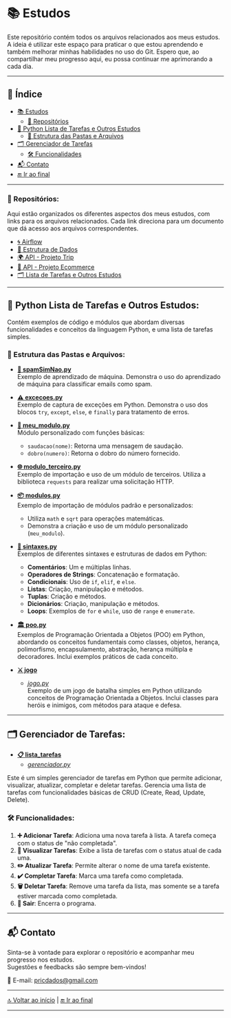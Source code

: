 # 📚 Estudos

Este repositório contém todos os arquivos relacionados aos meus estudos. A ideia é utilizar este espaço para praticar o que estou aprendendo e também melhorar minhas habilidades no uso do Git. Espero que, ao compartilhar meu progresso aqui, eu possa continuar me aprimorando a cada dia.

---

## 🧭 Índice 

- [📚 Estudos](#estudos)
  - [📁 Repositórios](#Repositórios)
- [🐍 Python Lista de Tarefas e Outros Estudos](#python-lista-de-tarefas-e-outros-estudos)
  - [📂 Estrutura das Pastas e Arquivos](#estrutura-das-pastas-e-arquivos)
- [🗂️ Gerenciador de Tarefas](#gerenciador-de-tarefas)
  - [🛠️ Funcionalidades](#funcionalidades)
- [📬 Contato](#contato)
- [🔚 Ir ao final](#final)

---

### 📁 Repositórios:

Aqui estão organizados os diferentes aspectos dos meus estudos, com links para os arquivos relacionados. Cada link direciona para um documento que dá acesso aos arquivos correspondentes.

- [🌀 Airflow](https://github.com/pricmendes/estudos/blob/main/Airflow.md)
- [🧮 Estrutura de Dados](https://github.com/pricmendes/estudos/blob/vetores_matrizes/Estrutura_de_Dados.md)
- [🌍 API - Projeto Trip](https://github.com/pricmendes/estudos/blob/trip/README.md)
- [🛒 API - Projeto Ecommerce](https://github.com/pricmendes/estudos/blob/ecommerce/README.md)
- [🗂️ Lista de Tarefas e Outros Estudos](https://github.com/pricmendes/estudos/blob/estudos/lista_tarefas_e_outros.md)

---

## 🐍 Python Lista de Tarefas e Outros Estudos:

Contém exemplos de código e módulos que abordam diversas funcionalidades e conceitos da linguagem Python, e uma lista de tarefas simples.

### 📂 Estrutura das Pastas e Arquivos:

- **[🧠 spamSimNao.py](https://github.com/pricmendes/estudos/blob/estudos/spamSimNao.py)**  
  Exemplo de aprendizado de máquina. Demonstra o uso do aprendizado de máquina para classificar emails como spam.

- **[⚠️ excecoes.py](https://github.com/pricmendes/estudos/blob/estudos/excecoes.py)**  
  Exemplo de captura de exceções em Python. Demonstra o uso dos blocos `try`, `except`, `else`, e `finally` para tratamento de erros.

- **[🔧 meu_modulo.py](https://github.com/pricmendes/estudos/blob/estudos/meu_modulo.py)**  
  Módulo personalizado com funções básicas:
  - `saudacao(nome)`: Retorna uma mensagem de saudação.
  - `dobro(numero)`: Retorna o dobro do número fornecido.

- **[🌐 modulo_terceiro.py](https://github.com/pricmendes/estudos/blob/estudos/modulo_terceiro.py)**  
  Exemplo de importação e uso de um módulo de terceiros. Utiliza a biblioteca `requests` para realizar uma solicitação HTTP.

- **[📦 modulos.py](https://github.com/pricmendes/estudos/blob/estudos/modulos.py)**  
  Exemplo de importação de módulos padrão e personalizados:
  - Utiliza `math` e `sqrt` para operações matemáticas.
  - Demonstra a criação e uso de um módulo personalizado (`meu_modulo`).

- **[📜 sintaxes.py](https://github.com/pricmendes/estudos/blob/estudos/sintaxes.py)**  
  Exemplos de diferentes sintaxes e estruturas de dados em Python:
  - **Comentários**: Um e múltiplas linhas.
  - **Operadores de Strings**: Concatenação e formatação.
  - **Condicionais**: Uso de `if`, `elif`, e `else`.
  - **Listas**: Criação, manipulação e métodos.
  - **Tuplas**: Criação e métodos.
  - **Dicionários**: Criação, manipulação e métodos.
  - **Loops**: Exemplos de `for` e `while`, uso de `range` e `enumerate`.

- **[🏛️ poo.py](https://github.com/pricmendes/estudos/blob/estudos/poo.py)**  
  Exemplos de Programação Orientada a Objetos (POO) em Python, abordando os conceitos fundamentais como classes, objetos, herança, polimorfismo, encapsulamento, abstração, herança múltipla e decoradores. Inclui exemplos práticos de cada conceito.

- **[⚔️ jogo](https://github.com/pricmendes/estudos/tree/estudos/jogo)**  
  - *[jogo.py](https://github.com/pricmendes/estudos/blob/estudos/jogo/jogo.py)*  
  Exemplo de um jogo de batalha simples em Python utilizando conceitos de Programação Orientada a Objetos. Inclui classes para heróis e inimigos, com métodos para ataque e defesa.

---

## 🗂️ Gerenciador de Tarefas:

- **[📋 lista_tarefas](https://github.com/pricmendes/estudos/tree/estudos/lista_tarefas)**  
  - *[gerenciador.py](https://github.com/pricmendes/estudos/blob/estudos/lista_tarefas/gerenciador.py)*

Este é um simples gerenciador de tarefas em Python que permite adicionar, visualizar, atualizar, completar e deletar tarefas. Gerencia uma lista de tarefas com funcionalidades básicas de CRUD (Create, Read, Update, Delete).

### 🛠️ Funcionalidades:

1. **➕ Adicionar Tarefa**: Adiciona uma nova tarefa à lista. A tarefa começa com o status de "não completada".
2. **📄 Visualizar Tarefas**: Exibe a lista de tarefas com o status atual de cada uma.
3. **✏️ Atualizar Tarefa**: Permite alterar o nome de uma tarefa existente.
4. **✔️ Completar Tarefa**: Marca uma tarefa como completada.
5. **🗑️ Deletar Tarefa**: Remove uma tarefa da lista, mas somente se a tarefa estiver marcada como completada.
6. **🚪 Sair**: Encerra o programa.

---

## 📬 Contato

Sinta-se à vontade para explorar o repositório e acompanhar meu progresso nos estudos.  
Sugestões e feedbacks são sempre bem-vindos!

📧 E-mail: [pricdados@gmail.com](mailto:pricdados@gmail.com)

---

[🔝 Voltar ao início](#-estudos) | [🔚 Ir ao final](#final)

---

<a name="final"></a>








